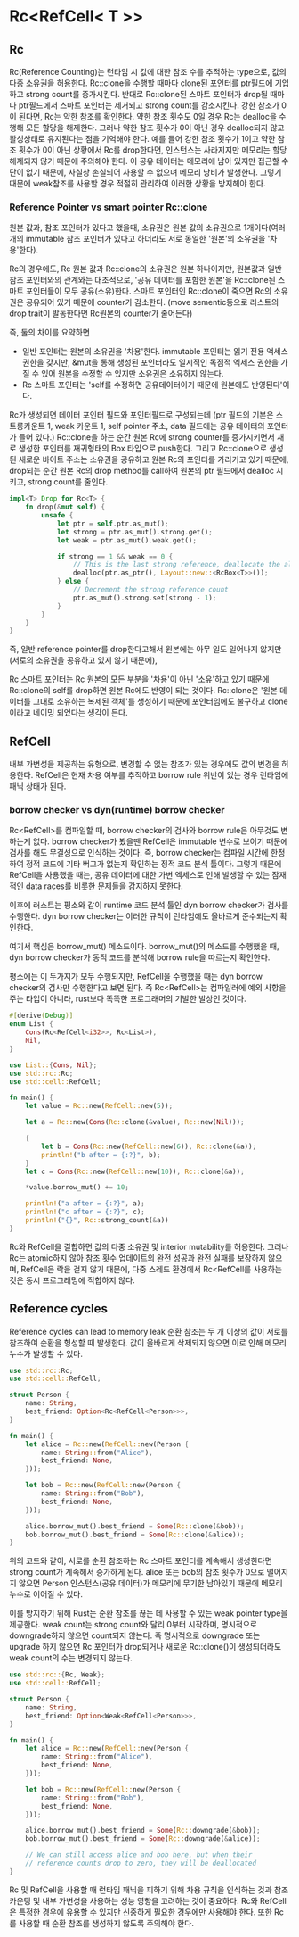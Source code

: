 # Rc<RefCell< T >>

## Rc

Rc(Reference Counting)는 런타임 시 값에 대한 참조 수를 추적하는 type으로,
값의 다중 소유권을 허용한다.
Rc::clone을 수행할 때마다 clone된 포인터를 ptr필드에 기입하고 strong count를 증가시킨다.
반대로 Rc::clone된 스마트 포인터가 drop될 때마다 ptr필드에서 스마트 포인터는 제거되고
strong count를 감소시킨다. 강한 참조가 0이 된다면, Rc는 약한 참조를 확인한다.
약한 참조 횟수도 0일 경우 Rc는 dealloc을 수행해 모든 할당을 해제한다.
그러나 약한 참조 횟수가 0이 아닌 경우 dealloc되지 않고 활성상태로 유지된다는 점을 기억해야 한다.
예를 들어 강한 참조 횟수가 1이고 약한 참조 횟수가 0이 아닌 상황에서 Rc를 drop한다면,
인스턴스는 사라지지만 메모리는 할당해제되지 않기 때문에 주의해야 한다.
이 공유 데이터는 메모리에 남아 있지만 접근할 수단이 없기 때문에, 사실상 손실되어 사용할 수 없으며
메모리 낭비가 발생한다. 그렇기 때문에 weak참조를 사용할 경우 적절히 관리하여 이러한 상황을 방지해야 한다.

### Reference Pointer vs smart pointer Rc::clone
원본 값과, 참조 포인터가 있다고 했을때, 소유권은
원본 값의 소유권으로 1개이다(여러 개의 immutable 참조 포인터가 있다고 하더라도
서로 동일한 '원본'의 소유권을 '차용'한다).

Rc의 경우에도, Rc 원본 값과 Rc::clone의 소유권은 원본 하나이지만,
원본값과 일반 참조 포인터와의 관계와는 대조적으로,
'공유 데이터를 포함한 원본'을 Rc::clone된 스마트 포인터들이 모두 공유(소유)한다.
스마트 포인터인 Rc::clone이 죽으면 Rc의 소유권은 공유되어 있기 때문에 counter가 감소한다.
(move sementic등으로 러스트의 drop trait이 발동한다면 Rc원본의 counter가 줄어든다)

즉, 둘의 차이를 요약하면
- 일반 포인터는 원본의 소유권을 '차용'한다. immutable 포인터는 읽기 전용 액세스 권한을 갖지만,
&mut을 통해 생성된 포인터라도 일시적인 독점적 엑세스 권한을 가질 수 있어 원본을 수정할 수 있지만
소유권은 소유하지 않는다.
- Rc 스마트 포인터는 'self를 수정하면 공유데이터이기 때문에 원본에도 반영된다'이다.

Rc가 생성되면 데이터 포인터 필드와 포인터필드로 구성되는데
(ptr 필드의 기본은 스트롱카운트 1, weak 카운트 1, self pointer 주소, data 필드에는 공유 데이터의 포인터가 들어 있다.)
Rc::clone을 하는 순간 원본 Rc에 strong counter를 증가시키면서 새로 생성한 포인터를 재귀형태의 Box 타입으로 push한다.
그리고 Rc::clone으로 생성된 새로운 바이트 주소는 소유권을 공유하고 원본 Rc의 포인터를 가리키고 있기 때문에,
drop되는 순간 원본 Rc의 drop method를 call하여 원본의 ptr 필드에서 dealloc 시키고, strong count를 줄인다.

```rust
impl<T> Drop for Rc<T> {
    fn drop(&mut self) {
        unsafe {
            let ptr = self.ptr.as_mut();
            let strong = ptr.as_mut().strong.get();
            let weak = ptr.as_mut().weak.get();

            if strong == 1 && weak == 0 {
                // This is the last strong reference, deallocate the allocation
                dealloc(ptr.as_ptr(), Layout::new::<RcBox<T>>());
            } else {
                // Decrement the strong reference count
                ptr.as_mut().strong.set(strong - 1);
            }
        }
    }
}
```
즉, 일반 reference pointer를 drop한다고해서 원본에는 아무 일도 일어나지 않지만(서로의 소유권을 공유하고 있지 않기 때문에),

Rc 스마트 포인터는 Rc 원본의 모든 부분을 '차용'이 아닌 '소유'하고 있기 때문에
Rc::clone의 self를 drop하면 원본 Rc에도 반영이 되는 것이다.
Rc::clone은 '원본 데이터를 그대로 소유하는 복제된 객체'를 생성하기 때문에
포인터임에도 불구하고 clone이라고 네이밍 되었다는 생각이 든다.


## RefCell
내부 가변성을 제공하는 유형으로, 변경할 수 없는 참조가 있는 경우에도
값의 변경을 허용한다. RefCell은 현재 차용 여부를 추적하고 borrow rule 위반이 있는 경우
런타임에 패닉 상태가 된다.

### borrow checker vs dyn(runtime) borrow checker
Rc<RefCell<T>>를 컴파일할 때, borrow checker의 검사와 borrow rule은 아무것도 변하는게 없다.
borrow checker가 봤을땐 RefCell은 immutable 변수로 보이기 때문에 검사를 해도
무결성으로 인식하는 것이다. 즉, borrow checker는 컴파일 시간에 한정하여 정적 코드에 기타 버그가
없는지 확인하는 정적 코드 분석 툴이다. 그렇기 때문에 RefCell을 사용했을 때는, 공유 데이터에 대한
가변 엑세스로 인해 발생할 수 있는 잠재적인 data races를 비롯한 문제들을 감지하지 못한다.

이후에 러스트는 평소와 같이 runtime 코드 분석 툴인 dyn borrow checker가 검사를 수행한다.
dyn borrow checker는 이러한 규칙이 런타임에도 올바르게 준수되는지 확인한다.

여기서 핵심은 borrow_mut() 메소드이다. borrow_mut()의 메소드를 수행했을 때,
dyn borrow checker가 동적 코드를 분석해 borrow rule을 따르는지 확인한다.

평소에는 이 두가지가 모두 수행되지만, RefCell을 수행했을 때는 dyn borrow checker의 검사만
수행한다고 보면 된다. 즉 Rc<RefCell<T>>는 컴파일러에 예외 사항을 주는 타입이 아니라,
rust보다 똑똑한 프로그래머의 기발한 발상인 것이다.

```rust
#[derive(Debug)]
enum List {
    Cons(Rc<RefCell<i32>>, Rc<List>),
    Nil,
}

use List::{Cons, Nil};
use std::rc::Rc;
use std::cell::RefCell;

fn main() {
    let value = Rc::new(RefCell::new(5));

    let a = Rc::new(Cons(Rc::clone(&value), Rc::new(Nil)));

    {
        let b = Cons(Rc::new(RefCell::new(6)), Rc::clone(&a));
        println!("b after = {:?}", b);
    }
    let c = Cons(Rc::new(RefCell::new(10)), Rc::clone(&a));

    *value.borrow_mut() += 10;

    println!("a after = {:?}", a);
    println!("c after = {:?}", c);
    println!("{}", Rc::strong_count(&a))
}
```

Rc와 RefCell을 결합하면 값의 다중 소유권 및 interior mutability를 허용한다.
그러나 Rc는 atomic하지 않아 참조 횟수 업데이트의 완전 성공과 완전 실패를 보장하지 않으며,
RefCell은 락을 걸지 않기 때문에, 다중 스레드 환경에서 Rc<RefCell<T>를 사용하는 것은
동시 프로그래밍에 적합하지 않다.

## Reference cycles

Reference cycles can lead to memory leak
순환 참조는 두 개 이상의 값이 서로를 참조하여 순환을 형성할 때 발생한다.
값이 올바르게 삭제되지 않으면 이로 인해 메모리 누수가 발생할 수 있다.

```rust
use std::rc::Rc;
use std::cell::RefCell;

struct Person {
    name: String,
    best_friend: Option<Rc<RefCell<Person>>>,
}

fn main() {
    let alice = Rc::new(RefCell::new(Person {
        name: String::from("Alice"),
        best_friend: None,
    }));

    let bob = Rc::new(RefCell::new(Person {
        name: String::from("Bob"),
        best_friend: None,
    }));

    alice.borrow_mut().best_friend = Some(Rc::clone(&bob));
    bob.borrow_mut().best_friend = Some(Rc::clone(&alice));
}
```
위의 코드와 같이, 서로를 순환 참조하는 Rc 스마트 포인터를 계속해서 생성한다면
strong count가 계속해서 증가하게 된다. alice 또는 bob의 참조 횟수가 0으로 떨어지지 않으면
Person 인스턴스(공유 데이터)가 메모리에 무기한 남아있기 때문에
메모리 누수로 이어질 수 있다.

이를 방지하기 위해 Rust는 순환 참조를 끊는 데 사용할 수 있는 weak pointer type을 제공한다.
weak count는 strong count와 달리 0부터 시작하며, 명시적으로 downgrade하지 않으면 count되지 않는다.
즉 명시적으로 downgrade 또는 upgrade 하지 않으면 Rc 포인터가 drop되거나 새로운 Rc::clone()이 생성되더라도
weak count의 수는 변경되지 않는다.
```rust
use std::rc::{Rc, Weak};
use std::cell::RefCell;

struct Person {
    name: String,
    best_friend: Option<Weak<RefCell<Person>>>,
}

fn main() {
    let alice = Rc::new(RefCell::new(Person {
        name: String::from("Alice"),
        best_friend: None,
    }));

    let bob = Rc::new(RefCell::new(Person {
        name: String::from("Bob"),
        best_friend: None,
    }));

    alice.borrow_mut().best_friend = Some(Rc::downgrade(&bob));
    bob.borrow_mut().best_friend = Some(Rc::downgrade(&alice));

    // We can still access alice and bob here, but when their
    // reference counts drop to zero, they will be deallocated
}
```


Rc 및 RefCell을 사용할 때 런타임 패닉을 피하기 위해 차용 규칙을 인식하는 것과
참조 카운팅 및 내부 가변성을 사용하는 성능 영향을 고려하는 것이 중요하다.
Rc와 RefCell은 특정한 경우에 유용할 수 있지만 신중하게 필요한 경우에만 사용해야 한다.
또한 Rc를 사용할 때 순환 참조를 생성하지 않도록 주의해야 한다.